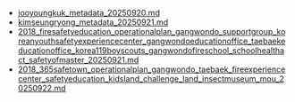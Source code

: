 * [jooyoungkuk_metadata_20250920.md](jooyoungkuk_metadata_20250920.md)
* [kimseungryong_metadata_20250921.md](kimseungryong_metadata_20250921.md)
* [2018_firesafetyeducation_operationalplan_gangwondo_supportgroup_koreanyouthsafetyexperiencecenter_gangwondoeducationoffice_taebaekeducationoffice_korea119boyscouts_gangwondofireschool_schoolhealthact_safetyofmaster_20250921.md](2018_firesafetyeducation_operationalplan_gangwondo_supportgroup_koreanyouthsafetyexperiencecenter_gangwondoeducationoffice_taebaekeducationoffice_korea119boyscouts_gangwondofireschool_schoolhealthact_safetyofmaster_20250921.md)
* [2018_365safetown_operationalplan_gangwondo_taebaek_fireexperiencecenter_safetyeducation_kidsland_challenge_land_insectmuseum_mou_20250922.md](2018_365safetown_operationalplan_gangwondo_taebaek_fireexperiencecenter_safetyeducation_kidsland_challenge_land_insectmuseum_mou_20250922.md)

